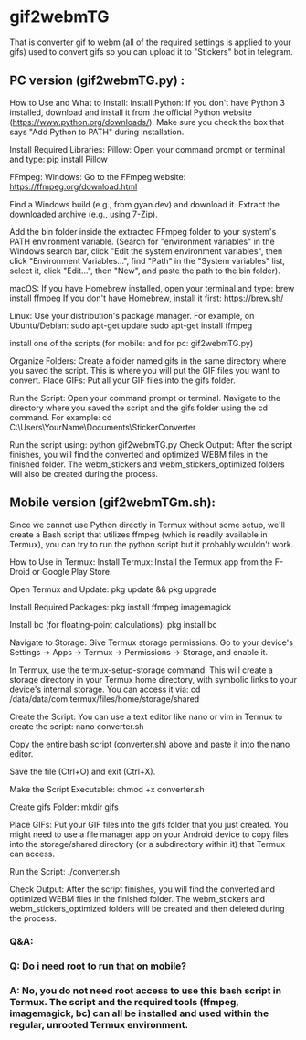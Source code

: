 # gif2webmTG
That is converter gif to webm (all of the required settings is applied to your gifs) used to convert gifs so you can upload it to "Stickers" bot in telegram.

## PC version  (gif2webmTG.py) :
How to Use and What to Install:
Install Python: If you don't have Python 3 installed, download and install it from the official Python website (https://www.python.org/downloads/). Make sure you check the box that says "Add Python to PATH" during installation.

Install Required Libraries:
Pillow: Open your command prompt or terminal and type:
pip install Pillow

FFmpeg:
Windows:
Go to the FFmpeg website: https://ffmpeg.org/download.html

Find a Windows build (e.g., from gyan.dev) and download it.
Extract the downloaded archive (e.g., using 7-Zip).

Add the bin folder inside the extracted FFmpeg folder to your system's PATH environment variable. (Search for "environment variables" in the Windows search bar, click "Edit the system environment variables", then click "Environment Variables...", find "Path" in the "System variables" list, select it, click "Edit...", then "New", and paste the path to the bin folder).

macOS:
If you have Homebrew installed, open your terminal and type:
brew install ffmpeg
If you don't have Homebrew, install it first: https://brew.sh/

Linux: Use your distribution's package manager. For example, on Ubuntu/Debian:
sudo apt-get update
sudo apt-get install ffmpeg

install one of the scripts (for mobile: and for pc: gif2webmTG.py)

Organize Folders:
Create a folder named gifs in the same directory where you saved the script. This is where you will put the GIF files you want to convert.
Place GIFs: Put all your GIF files into the gifs folder.

Run the Script:
Open your command prompt or terminal.
Navigate to the directory where you saved the script and the gifs folder using the cd command. For example:
cd C:\Users\YourName\Documents\StickerConverter

Run the script using:
python gif2webmTG.py
Check Output: After the script finishes, you will find the converted and optimized WEBM files in the finished folder. The webm_stickers and webm_stickers_optimized folders will also be created during the process.



## Mobile version (gif2webmTGm.sh):
Since we cannot use Python directly in Termux without some setup, we'll create a Bash script that utilizes ffmpeg (which is readily available in Termux), you can try to run the python script but it probably wouldn't work.

How to Use in Termux:
Install Termux: Install the Termux app from the F-Droid or Google Play Store.

Open Termux and Update:
pkg update && pkg upgrade

Install Required Packages:
pkg install ffmpeg imagemagick

Install bc (for floating-point calculations):
pkg install bc

Navigate to Storage:
Give Termux storage permissions. Go to your device's Settings -> Apps -> Termux -> Permissions -> Storage, and enable it.

In Termux, use the termux-setup-storage command. This will create a storage directory in your Termux home directory, with symbolic links to your device's internal storage. You can access it via:
cd /data/data/com.termux/files/home/storage/shared

Create the Script:
You can use a text editor like nano or vim in Termux to create the script:
nano converter.sh

Copy the entire bash script (converter.sh) above and paste it into the nano editor.

Save the file (Ctrl+O) and exit (Ctrl+X).

Make the Script Executable:
chmod +x converter.sh

Create gifs Folder:
mkdir gifs

Place GIFs: Put your GIF files into the gifs folder that you just created. You might need to use a file manager app on your Android device to copy files into the storage/shared directory (or a subdirectory within it) that Termux can access.

Run the Script:
./converter.sh

Check Output: After the script finishes, you will find the converted and optimized WEBM files in the finished folder. The webm_stickers and webm_stickers_optimized folders will be created and then deleted during the process.



### Q&A:
### Q: Do i need root to run that on mobile?
### A: No, you do not need root access to use this bash script in Termux. The script and the required tools (ffmpeg, imagemagick, bc) can all be installed and used within the regular, unrooted Termux environment.
